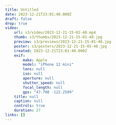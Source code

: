 ```yaml
---
title: Untitled
date: 2023-12-21T23:01:40.000Z
draft: false
drop: true
video:
    url: s3/video/2023-12-21-15-01-40.mp4
    thumb: s3/thumbs/2023-12-21-15-01-40.jpg
    preview: s3/previews/2023-12-21-15-01-40.jpg
    poster: s3/posters/2023-12-21-15-01-40.jpg
    created: 2023-12-21T23:01:40.000Z
    exif:
        make: Apple
        model: "iPhone 12 mini"
        lens: null
        iso: null
        aperture: null
        shutter_speed: null
        focal_length: null
        gps: "47.708 -122.2509"
    title: null
    caption: null
    controls: true
    duration: 27
links: []
---
```

